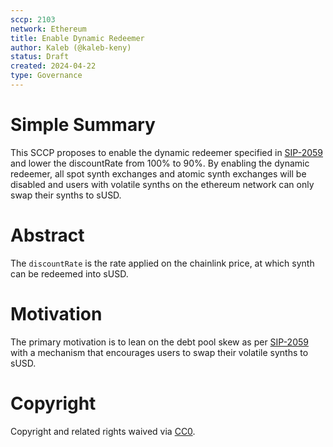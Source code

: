 ```yaml
---
sccp: 2103
network: Ethereum
title: Enable Dynamic Redeemer
author: Kaleb (@kaleb-keny)
status: Draft
created: 2024-04-22
type: Governance
---
```


# Simple Summary

This SCCP proposes to enable the dynamic redeemer specified in [SIP-2059](https://sips.synthetix.io/sips/sip-2059/) and lower the discountRate from 100% to 90%. By enabling the dynamic redeemer, all spot synth exchanges and atomic synth exchanges will be disabled and users with volatile synths on the ethereum network can only swap their synths to sUSD.

# Abstract

The `discountRate` is the rate applied on the chainlink price, at which synth can be redeemed into sUSD.

# Motivation

The primary motivation is to lean on the debt pool skew as per [SIP-2059](https://sips.synthetix.io/sips/sip-2059/) with a mechanism that encourages users to swap their volatile synths to sUSD. 

# Copyright

Copyright and related rights waived via [CC0](https://creativecommons.org/publicdomain/zero/1.0/).


